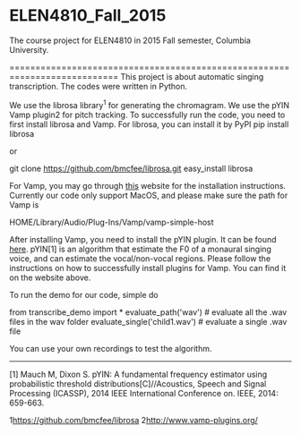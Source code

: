# ELEN4810_Fall_2015
The course project for ELEN4810 in 2015 Fall semester, Columbia University.

===========================================================================
This project is about automatic singing transcription. The codes were written in Python.   

We use the librosa library$^1$ for generating the chromagram. We use the pYIN Vamp plugin$2$ for pitch tracking. To successfully run the code, you need to first install librosa and Vamp. For librosa, you can install it by PyPI
  pip install librosa  
  
or   

  git clone https://github.com/bmcfee/librosa.git
  easy_install librosa  
  

For Vamp, you may go through [this](https://code.soundsoftware.ac.uk/projects/vamp-plugin-sdk/wiki/Mtp1) website for the installation instructions. Currently our code only support MacOS, and please make sure the path for Vamp is   

  HOME/Library/Audio/Plug-Ins/Vamp/vamp-simple-host  
  
After installing Vamp, you need to install the pYIN plugin. It can be found [here](https://code.soundsoftware.ac.uk/projects/pyin). pYIN[1] is an algorithm that estimate the F0 of a monaural singing voice, and can estimate the vocal/non-vocal regions. Please follow the instructions on how to successfully install plugins for Vamp. You can find it on the website above.  


To run the demo for our code, simple do  

  from transcribe_demo import *
  evaluate_path('wav') # evaluate all the .wav files in the wav folder
  evaluate_single('child1.wav') # evaluate a single .wav file  
  

You can use your own recordings to test the algorithm.  


----------------------------------------------------------------------------

[1] Mauch M, Dixon S. pYIN: A fundamental frequency estimator using probabilistic threshold distributions[C]//Acoustics, Speech and Signal Processing (ICASSP), 2014 IEEE International Conference on. IEEE, 2014: 659-663.

$1$https://github.com/bmcfee/librosa
$2$http://www.vamp-plugins.org/
